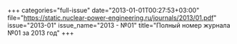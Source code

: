 +++
categories="full-issue"
date="2013-01-01T00:27:53+03:00"
file="https://static.nuclear-power-engineering.ru/journals/2013/01.pdf"
issue="2013-01"
issue_name="2013 - №01"
title="Полный номер журнала №01 за 2013 год"
+++